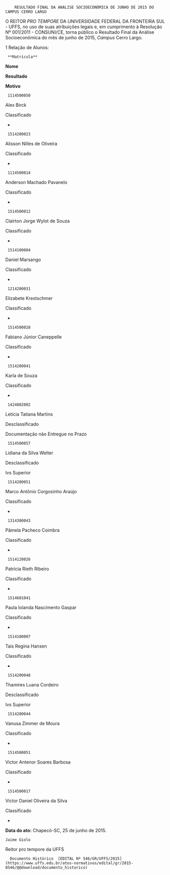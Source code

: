         RESULTADO FINAL DA ANÁLISE SOCIOECONÔMICA DE JUNHO DE 2015 DO CAMPUS CERRO LARGO  

O REITOR *PRO TEMPORE* DA UNIVERSIDADE FEDERAL DA FRONTEIRA SUL - UFFS, no uso de suas atribuições legais e, em cumprimento à Resolução Nº 001/2011 - CONSUNI/CE, torna público o Resultado Final da Análise Socioeconômica do mês de junho de 2015, *Campus* Cerro Largo.

 1 Relação de Alunos:

     **Matrícula**

   **Nome**

   **Resultado**

   **Motivo**

     1114500050

   Alex Birck

   Classificado

   -

     1514200023

   Alisson Nilles de Oliveira

   Classificado

   -

     1114500014

   Anderson Machado Pavanelo

   Classificado

   -

     1514500012

   Clairton Jorge Wylot de Souza

   Classificado

   -

     1514100004

   Daniel Marsango

   Classificado

   -

     1214200031

   Elizabete Krestschmer

   Classificado

   -

     1514500028

   Fabiano Júnior Caneppelle

   Classificado

   -

     1514200041

   Karla de Souza

   Classificado

   -

     1424802002

   Letícia Tatiana Martins

   Desclassificado

   Documentação não Entregue no Prazo

     1514500057

   Lidiana da Silva Welter

   Desclassificado

   Ivs Superior

     1514200051

   Marco Antônio Corgosinho Araújo

   Classificado

   -

     1314300043

   Pâmela Pacheco Coimbra

   Classificado

   -

     1514120026

   Patrícia Rieth Ribeiro

   Classificado

   -

     1514601041

   Paula Iolanda Nascimento Gaspar

   Classificado

   -

     1514100007

   Tais Regina Hansen

   Classificado

   -

     1514200048

   Thamires Luana Cordeiro

   Desclassificado

   Ivs Superior

     1514200044

   Vanusa Zimmer de Moura

   Classificado

   -

     1514500051

   Victor Antenor Soares Barbosa

   Classificado

   -

     1514500017

   Victor Daniel Oliveira da Silva

   Classificado

   -

      

   **Data do ato:** Chapecó-SC, 25 de junho de 2015.   
 

    Jaime Giolo   
 Reitor pro tempore da UFFS 

      Documento Histórico  [EDITAL Nº 546/GR/UFFS/2015](https://www.uffs.edu.br/atos-normativos/edital/gr/2015-0546/@@download/documento_historico)     
      